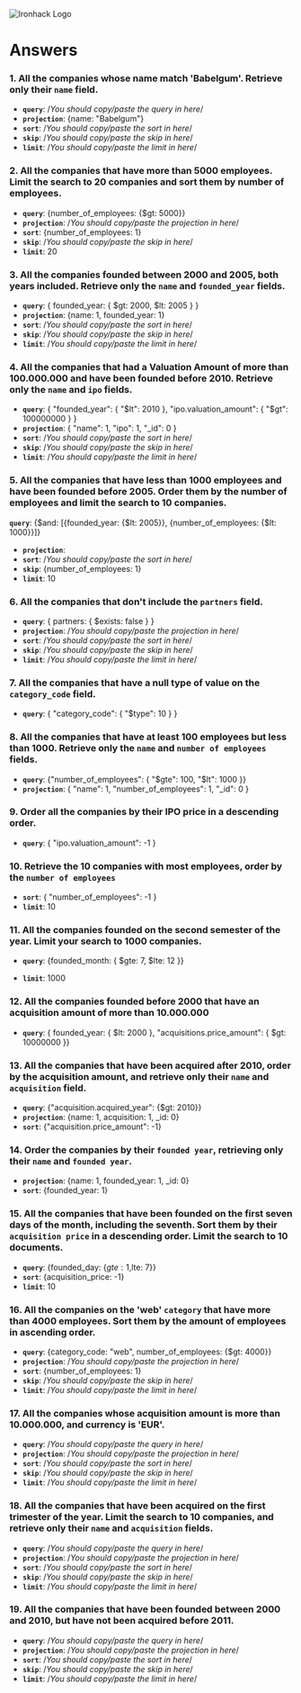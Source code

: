 ![Ironhack Logo](https://i.imgur.com/1QgrNNw.png)

# Answers

### 1. All the companies whose name match 'Babelgum'. Retrieve only their `name` field.
- **`query`**: /_You should copy/paste the query in here_/
- **`projection`**: {name: "Babelgum"}
- **`sort`**: /_You should copy/paste the sort in here_/
- **`skip`**: /_You should copy/paste the skip in here_/
- **`limit`**: /_You should copy/paste the limit in here_/
<!-- Your Code Goes Here -->

### 2. All the companies that have more than 5000 employees. Limit the search to 20 companies and sort them by **number of employees**.
- **`query`**: {number_of_employees: {$gt: 5000}}
- **`projection`**: /_You should copy/paste the projection in here_/
- **`sort`**: {number_of_employees: 1}
- **`skip`**: /_You should copy/paste the skip in here_/
- **`limit`**: 20
<!-- Your Code Goes Here -->

### 3. All the companies founded between 2000 and 2005, both years included. Retrieve only the `name` and `founded_year` fields.

- **`query`**: { founded_year: { $gt: 2000, $lt: 2005 } }
- **`projection`**: {name: 1, founded_year: 1}
- **`sort`**: /_You should copy/paste the sort in here_/
- **`skip`**: /_You should copy/paste the skip in here_/
- **`limit`**: /_You should copy/paste the limit in here_/

### 4. All the companies that had a Valuation Amount of more than 100.000.000 and have been founded before 2010. Retrieve only the `name` and `ipo` fields.

- **`query`**: {
    "founded_year": { "$lt": 2010 },
    "ipo.valuation_amount": { "$gt": 100000000 }
  }
- **`projection`**: { "name": 1, "ipo": 1, "_id": 0 }
- **`sort`**: /_You should copy/paste the sort in here_/
- **`skip`**: /_You should copy/paste the skip in here_/
- **`limit`**: /_You should copy/paste the limit in here_/
<!-- Your Code Goes Here -->

### 5. All the companies that have less than 1000 employees and have been founded before 2005. Order them by the number of employees and limit the search to 10 companies.
**`query`**: {$and: [{founded_year: {$lt: 2005}}, {number_of_employees: {$lt: 1000}}]}
- **`projection`**: 
- **`sort`**: /_You should copy/paste the sort in here_/
- **`skip`**: {number_of_employees: 1}
- **`limit`**: 10
<!-- Your Code Goes Here -->

### 6. All the companies that don't include the `partners` field.

- **`query`**: { partners: { $exists: false } }
- **`projection`**: /_You should copy/paste the projection in here_/
- **`sort`**: /_You should copy/paste the sort in here_/
- **`skip`**: /_You should copy/paste the skip in here_/
- **`limit`**: /_You should copy/paste the limit in here_/

### 7. All the companies that have a null type of value on the `category_code` field.

- **`query`**: { "category_code": { "$type": 10 } }  


### 8. All the companies that have at least 100 employees but less than 1000. Retrieve only the `name` and `number of employees` fields.

- **`query`**:   {"number_of_employees": { "$gte": 100, "$lt": 1000 }}
- **`projection`**: { "name": 1,  "number_of_employees": 1, "_id": 0 }


### 9. Order all the companies by their IPO price in a descending order.

- **`query`**: { "ipo.valuation_amount": -1 }


### 10. Retrieve the 10 companies with most employees, order by the `number of employees`

- **`sort`**: { "number_of_employees": -1 }
- **`limit`**: 10


### 11. All the companies founded on the second semester of the year. Limit your search to 1000 companies.

- **`query`**: {founded_month: { $gte: 7, $lte: 12 }}

- **`limit`**: 1000


### 12. All the companies founded before 2000 that have an acquisition amount of more than 10.000.000

- **`query`**: { founded_year: { $lt: 2000 }, "acquisitions.price_amount": { $gt: 10000000 }}



### 13. All the companies that have been acquired after 2010, order by the acquisition amount, and retrieve only their `name` and `acquisition` field.

- **`query`**: {"acquisition.acquired_year": {$gt: 2010}}
- **`projection`**: {name: 1, acquisition: 1, _id: 0}
- **`sort`**: {"acquisition.price_amount": -1}


### 14. Order the companies by their `founded year`, retrieving only their `name` and `founded year`.

- **`projection`**:  {name: 1, founded_year: 1, _id: 0}
- **`sort`**: {founded_year: 1}



### 15. All the companies that have been founded on the first seven days of the month, including the seventh. Sort them by their `acquisition price` in a descending order. Limit the search to 10 documents.

- **`query`**: {founded_day: {$gte: 1,$lte: 7}}
- **`sort`**: {acquisition_price: -1}
- **`limit`**: 10


### 16. All the companies on the 'web' `category` that have more than 4000 employees. Sort them by the amount of employees in ascending order.

- **`query`**: {category_code: "web", number_of_employees: {$gt: 4000}}
- **`projection`**: /_You should copy/paste the projection in here_/
- **`sort`**: {number_of_employees: 1}
- **`skip`**: /_You should copy/paste the skip in here_/
- **`limit`**: /_You should copy/paste the limit in here_/


### 17. All the companies whose acquisition amount is more than 10.000.000, and currency is 'EUR'.

- **`query`**: /_You should copy/paste the query in here_/
- **`projection`**: /_You should copy/paste the projection in here_/
- **`sort`**: /_You should copy/paste the sort in here_/
- **`skip`**: /_You should copy/paste the skip in here_/
- **`limit`**: /_You should copy/paste the limit in here_/


### 18. All the companies that have been acquired on the first trimester of the year. Limit the search to 10 companies, and retrieve only their `name` and `acquisition` fields.

- **`query`**: /_You should copy/paste the query in here_/
- **`projection`**: /_You should copy/paste the projection in here_/
- **`sort`**: /_You should copy/paste the sort in here_/
- **`skip`**: /_You should copy/paste the skip in here_/
- **`limit`**: /_You should copy/paste the limit in here_/


### 19. All the companies that have been founded between 2000 and 2010, but have not been acquired before 2011.

- **`query`**: /_You should copy/paste the query in here_/
- **`projection`**: /_You should copy/paste the projection in here_/
- **`sort`**: /_You should copy/paste the sort in here_/
- **`skip`**: /_You should copy/paste the skip in here_/
- **`limit`**: /_You should copy/paste the limit in here_/

